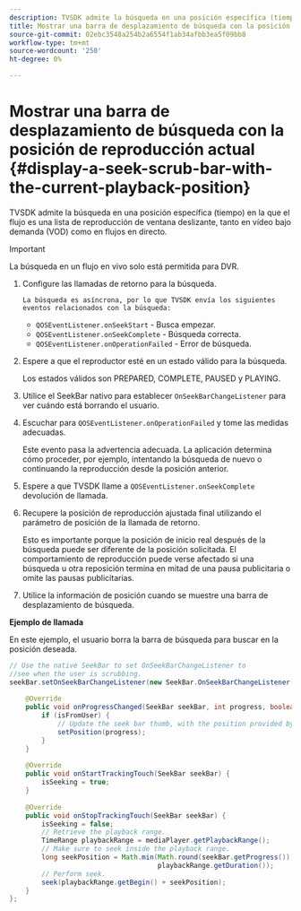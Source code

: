 ```yaml
---
description: TVSDK admite la búsqueda en una posición específica (tiempo) en la que el flujo es una lista de reproducción de ventana deslizante, tanto en vídeo bajo demanda (VOD) como en flujos en directo.
title: Mostrar una barra de desplazamiento de búsqueda con la posición de reproducción actual
source-git-commit: 02ebc3548a254b2a6554f1ab34afbb3ea5f09bb8
workflow-type: tm+mt
source-wordcount: '250'
ht-degree: 0%

---
```


# Mostrar una barra de desplazamiento de búsqueda con la posición de reproducción actual {#display-a-seek-scrub-bar-with-the-current-playback-position}

TVSDK admite la búsqueda en una posición específica (tiempo) en la que el flujo es una lista de reproducción de ventana deslizante, tanto en vídeo bajo demanda (VOD) como en flujos en directo.

>[!IMPORTANT]
>
>La búsqueda en un flujo en vivo solo está permitida para DVR.

1. Configure las llamadas de retorno para la búsqueda.

       La búsqueda es asíncrona, por lo que TVSDK envía los siguientes eventos relacionados con la búsqueda:
   
   * `QOSEventListener.onSeekStart` - Busca empezar.
   * `QOSEventListener.onSeekComplete` - Búsqueda correcta.
   * `QOSEventListener.onOperationFailed` - Error de búsqueda.

1. Espere a que el reproductor esté en un estado válido para la búsqueda.

   Los estados válidos son PREPARED, COMPLETE, PAUSED y PLAYING.

1. Utilice el SeekBar nativo para establecer `OnSeekBarChangeListener` para ver cuándo está borrando el usuario.
1. Escuchar para `QOSEventListener.onOperationFailed` y tome las medidas adecuadas.

   Este evento pasa la advertencia adecuada. La aplicación determina cómo proceder, por ejemplo, intentando la búsqueda de nuevo o continuando la reproducción desde la posición anterior.

1. Espere a que TVSDK llame a `QOSEventListener.onSeekComplete` devolución de llamada.
1. Recupere la posición de reproducción ajustada final utilizando el parámetro de posición de la llamada de retorno.

   Esto es importante porque la posición de inicio real después de la búsqueda puede ser diferente de la posición solicitada. El comportamiento de reproducción puede verse afectado si una búsqueda u otra reposición termina en mitad de una pausa publicitaria o omite las pausas publicitarias.

1. Utilice la información de posición cuando se muestre una barra de desplazamiento de búsqueda.

<!--<a id="example_9657AA855B6A4355B0E7D854596FFB54"></a>-->

**Ejemplo de llamada**

En este ejemplo, el usuario borra la barra de búsqueda para buscar en la posición deseada.

```java
// Use the native SeekBar to set OnSeekBarChangeListener to  
//see when the user is scrubbing. 
seekBar.setOnSeekBarChangeListener(new SeekBar.OnSeekBarChangeListener() { 
 
    @Override 
    public void onProgressChanged(SeekBar seekBar, int progress, boolean isFromUser) { 
        if (isFromUser) {  
            // Update the seek bar thumb, with the position provided by the user. 
            setPosition(progress); 
        } 
    } 
 
    @Override 
    public void onStartTrackingTouch(SeekBar seekBar) { 
        isSeeking = true; 
    } 
 
    @Override 
    public void onStopTrackingTouch(SeekBar seekBar) { 
        isSeeking = false; 
        // Retrieve the playback range. 
        TimeRange playbackRange = mediaPlayer.getPlaybackRange(); 
        // Make sure to seek inside the playback range. 
        long seekPosition = Math.min(Math.round(seekBar.getProgress()),  
                                     playbackRange.getDuration()); 
        // Perform seek. 
        seek(playbackRange.getBegin() + seekPosition); 
    } 
}; 
```
